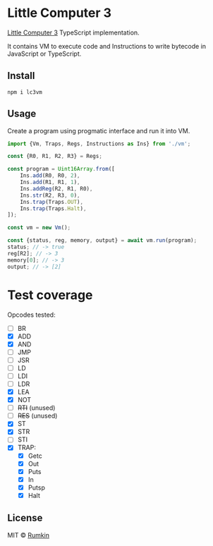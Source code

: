 # Little Computer 3

[Little Computer 3](https://en.wikipedia.org/wiki/Little_Computer_3) TypeScript implementation.

It contains VM to execute code and Instructions to write bytecode in JavaScript or TypeScript.

## Install

```
npm i lc3vm
```

## Usage

Create a program using progmatic interface and run it into VM.

```javascript
import {Vm, Traps, Regs, Instructions as Ins} from './vm';

const {R0, R1, R2, R3} = Regs;

const program = Uint16Array.from([
    Ins.add(R0, R0, 2),
    Ins.add(R1, R1, 1),
    Ins.addReg(R2, R1, R0),
    Ins.str(R2, R3, 0),
    Ins.trap(Traps.OUT),
    Ins.trap(Traps.Halt),
]);

const vm = new Vm();

const {status, reg, memory, output} = await vm.run(program);
status; // -> true
reg[R2]; // -> 3
memory[0]; // -> 3
output; // -> [2]
```

# Test coverage

Opcodes tested:

- [ ] BR
- [x] ADD
- [x] AND
- [ ] JMP
- [ ] JSR
- [ ] LD
- [ ] LDI
- [ ] LDR
- [x] LEA
- [x] NOT
- [ ] ~~RTI~~ (unused)
- [ ] ~~RES~~ (unused)
- [x] ST
- [x] STR
- [ ] STI
- [x] TRAP:
    - [x] Getc
    - [x] Out
    - [x] Puts
    - [x] In
    - [x] Putsp
    - [x] Halt

## License

MIT © [Rumkin](https://rumk.in)
